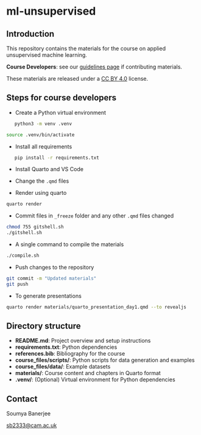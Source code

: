 # ml-unsupervised

## Introduction

This repository contains the materials for the course on applied unsupervised machine learning.

**Course Developers**: see our [guidelines page](https://cambiotraining.github.io/quarto-course-template/materials.html) if contributing materials.

These materials are released under a [CC BY 4.0](LICENSE.md) license.

## Steps for course developers

* Create a Python virtual environment

```bash
   python3 -m venv .venv
```

```bash
source .venv/bin/activate
```

* Install all requirements

```bash
   pip install -r requirements.txt
```

* Install Quarto and VS Code

<!--* Preview Quarto markdown-->

* Change the `.qmd` files

* Render using quarto

```bash
quarto render
```

* Commit files in `_freeze` folder and any other `.qmd` files changed

```bash
chmod 755 gitshell.sh
./gitshell.sh
```

* A single command to compile the materials

```bash
./compile.sh
```
* Push changes to the repository

```bash
git commit -m "Updated materials"
git push
```

* To generate presentations

```bash
quarto render materials/quarto_presentation_day1.qmd --to revealjs 
```

## Directory structure

- **README.md**: Project overview and setup instructions  
- **requirements.txt**: Python dependencies  
- **references.bib**: Bibliography for the course  
- **course_files/scripts/**: Python scripts for data generation and examples  
- **course_files/data/**: Example datasets  
- **materials/**: Course content and chapters in Quarto format  
- **.venv/**: (Optional) Virtual environment for Python dependencies

## Contact

Soumya Banerjee

sb2333@cam.ac.uk
